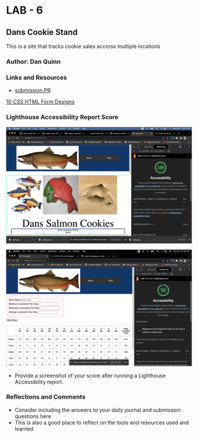 # LAB - 6

## Dans Cookie Stand

This is a site that tracks cookie sales accross multiple locations

### Author: Dan Quinn

### Links and Resources

* [submission PR](http://xyz.com)

[10 CSS HTML Form Designs](https://www.sanwebe.com/2014/08/css-html-forms-designs)

### Lighthouse Accessibility Report Score

![Lighthouse Score 1](img/Screenshot%202023-04-12%20at%205.21.55%20PM.png)

![Lighthouse Score 2](img/Screenshot%202023-04-13%20at%204.00.26%20PM.png)

* Provide a screenshot of your score after running a Lighthouse Accessibility report.

### Reflections and Comments

* Consider including the answers to your daily journal and submission questions here
* This is also a good place to reflect on the tools and resources used and learned
